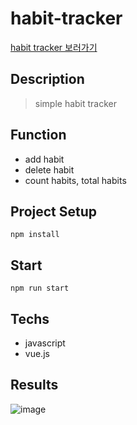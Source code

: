 # habit-tracker

<a target="_black" href="https://habit-tracker-ez1n.netlify.app">habit tracker 보러가기</a>

## Description

>simple habit tracker

## Function
- add habit
- delete habit
- count habits, total habits

## Project Setup

```shell
npm install
```

## Start

```shell
npm run start
```

## Techs
- javascript
- vue.js

## Results

![image](https://user-images.githubusercontent.com/78401434/202725569-e9016e01-f58a-405a-9584-7fa2bcaedc7a.png)

